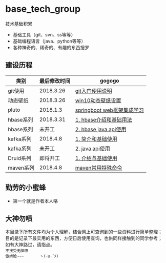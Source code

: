 # base_tech_group
技术基础积累  
+ 基础工具（git、svn、ss等等）
+ 基础编程语言（java、python等等）
+ 各种神奇的、稀奇的、有趣的东西搜罗

## 建设历程


类别 | 最后修改时间 | gogogo
----|----|----
git使用 |  2018.3.26 |[git入门使用说明](./git-使用/入门.md)
动态壁纸 |2018.3.26|[win10动态壁纸设置](./windows动态桌面/设置方法.md)
pluto|2018.1.3|[springboot web框架集成学习](https://github.com/jianghengxiang/jhx-pluto)
hbase系列|2018.3.31|[1. hbase介绍和基础用法](./hbase/1.介绍与基础使用.md)
hbase系列|未开工|[2. hbase java api使用]()
kafka系列|2018.4.8|[1. 简介和基础使用](./kafka/简单使用.md)
kafka系列|未开工|[2. java api使用]()
Druid系列|即将开工|[1. 介绍与基础使用]()
maven系列|2018.4.8|[maven常用特殊命令](./maven/常用命令.md)


## 勤劳的小蜜蜂
+ 第一个就是作者本人咯

## 大神勿喷
本目录下所有文件均为个人理解，结合网上可查询到的一些资料进行简单整理；  
目的是记录下最实用的东西，方便日后使用查询，也供同样接触到的同学参考；  
如有大神路过，请指点。  
`不接受无脑喷`  
`傲娇脸~~~       ヽ(･ω･´ﾒ) `
